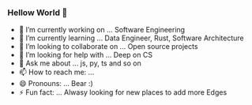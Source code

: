 ### Hellow World 👋


- 🔭 I’m currently working on ... Software Engineering
- 🌱 I’m currently learning ... Data Engineer, Rust, Software Architecture
- 👯 I’m looking to collaborate on ... Open source projects
- 🤔 I’m looking for help with ... Deep on CS
- 💬 Ask me about ... js, py, ts and so on
- 📫 How to reach me: ...
- 😄 Pronouns: ... Bear :)
- ⚡ Fun fact: ... Alwasy looking for new places to add more Edges

